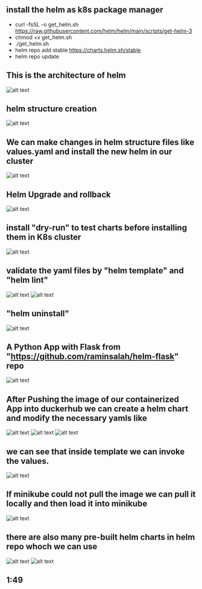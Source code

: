 ## install the helm as k8s package manager
- curl -fsSL -o get_helm.sh https://raw.githubusercontent.com/helm/helm/main/scripts/get-helm-3
- chmod +x get_helm.sh
- ./get_helm.sh
- helm repo add stable https://charts.helm.sh/stable
- helm repo update


## This is the architecture of helm
![alt text](image.png)


## helm structure creation 
![alt text](image-1.png)


## We can make changes in helm structure files like values.yaml and install the new helm in our cluster
![alt text](image-2.png)


## Helm Upgrade and rollback
![alt text](image-3.png)


## install "dry-run" to test charts before installing them in K8s cluster
![alt text](image-4.png)

## validate the yaml files by "helm template" and "helm lint"
![alt text](image-5.png)
![alt text](image-6.png)


## "helm uninstall"
![alt text](image-7.png)

## A Python App with Flask from "https://github.com/raminsalah/helm-flask" repo
![alt text](image-8.png)


## After Pushing the image of our containerized App into duckerhub we can create a helm chart and modify the necessary yamls like
![alt text](image-11.png)
![alt text](image-9.png)
![alt text](image-10.png)

## we can see that inside template we can invoke the values.
![alt text](image-13.png)

## If minikube could not pull the image we can pull it locally and then load it into minikube
![alt text](image-12.png)


## there are also many pre-built helm charts in helm repo whoch we can use
![alt text](image-14.png)
![alt text](image-15.png)

## 1:49
